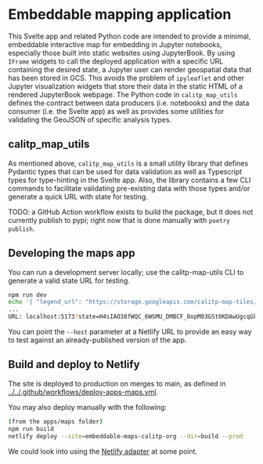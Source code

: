 # Embeddable mapping application

This Svelte app and related Python code are intended to provide a minimal, embeddable interactive map for embedding
in Jupyter notebooks, especially those built into static websites using JupyterBook. By using `IFrame` widgets to
call the deployed application with a specific URL containing the desired state, a Jupyter user can render geospatial
data that has been stored in GCS. This avoids the problem of `ipyleaflet` and other Jupyter visualization widgets
that store their data in the static HTML of a rendered JupyterBook webpage. The Python code in `calitp_map_utils`
defines the contract between data producers (i.e. notebooks) and the data consumer (i.e. the Svelte app) as well
as provides some utilities for validating the GeoJSON of specific analysis types.

## calitp_map_utils

As mentioned above, `calitp_map_utils` is a small utility library that defines Pydantic types that can be used for
data validation as well as Typescript types for type-hinting in the Svelte app. Also, the library contains
a few CLI commands to facilitate validating pre-existing data with those types and/or generate a quick URL
with state for testing.

TODO: a GitHub Action workflow exists to build the package, but it does not currently publish to pypi; right now
that is done manually with `poetry publish`.

## Developing the maps app

You can run a development server locally; use the calitp-map-utils CLI to generate a valid state URL for testing.

```bash
npm run dev
echo '{ "legend_url": "https://storage.googleapis.com/calitp-map-tiles/legend_test.svg", "layers": [ {"name": "D7 State Highway Network", "url": "https://storage.googleapis.com/calitp-map-tiles/d7_shn.geojson.gz", "type": "state_highway_network"}, {"name": "California High Quality Transit Areas - Stops", "url": "https://storage.googleapis.com/calitp-map-tiles/ca_hq_transit_stops.geojson.gz"}, {"name": "LA Metro Bus Speed Maps AM Peak", "url": "https://storage.googleapis.com/calitp-map-tiles/metro_am.geojson.gz", "type": "speedmap"} ] }' | gzip | basenc --base64url | poetry run python -m calitp_map_utils validate-state --base64url --compressed --data --verbose --host=http://localhost:5173
...
URL: localhost:5173?state=H4sIAO38fWQC_6WSMU_DMBCF_8opM03GSt0KDAwUgcqGkHVNr47B8RnfhZJW_e8kbVE6FAY6WSef3_fek7dZwJqyCYTG-yvIPLaUpJtftj832e0Y5opKcOdstcYWHkjXnN6zbr9Jvl-pVKNMikKUE1rKLbP1hNFJXnJdlOidxlGNcaTOkxTLsZEq5Jb4Tbg7N72WtnHPkx5mqgPMhAEWE0dK6kiOhndXMNi86SArTsHh3ig8NT21heeEQZzCNBEKjLosHOUC7yWa6sPoQdVIr3Y-yLHSv13fT2FGmhiuG4F5JFrCDKPAdAaPhJd0XPeyBuvfWu5Z3fb5Yl_3f0GN5zAk2TDXw7RY8NfJhEKdmik5rJw9-VBkKSzNPzMcXyuJ5vJps9039EE5DrACAAA%3D
```

You can point the `--host` parameter at a Netlify URL to provide an easy way to test against an already-published version of the app.

## Build and deploy to Netlify

The site is deployed to production on merges to main, as defined in [../../.github/workflows/deploy-apps-maps.yml](../../.github/workflows/deploy-apps-maps.yml).

You may also deploy manually with the following:
```bash
(from the apps/maps folder)
npm run build
netlify deploy --site=embeddable-maps-calitp-org --dir=build --prod
```

We could look into using the [Netlify adapter](https://kit.svelte.dev/docs/adapter-netlify) at some point.
